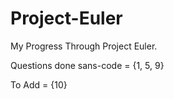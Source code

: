 Project-Euler
=============

My Progress Through Project Euler.

Questions done sans-code = {1, 5, 9}

To Add = {10}
